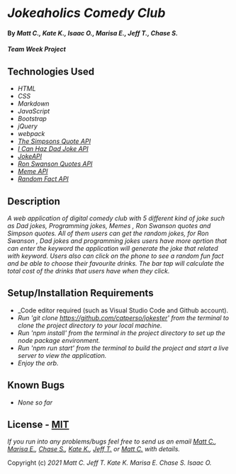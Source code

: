# _Jokeaholics Comedy Club_

#### By _**Matt C., Kate K., Isaac O., Marisa E., Jeff T., Chase S.**_

#### _Team Week Project_

## Technologies Used

* _HTML_
* _CSS_
* _Markdown_ 
* _JavaScript_
* _Bootstrap_
* _jQuery_
* _webpack_
* _[The Simpsons Quote API](https://thesimpsonsquoteapi.glitch.me/)_
* _[I Can Haz Dad Joke API](https://icanhazdadjoke.com/api)_
* _[JokeAPI](https://sv443.net/jokeapi/v2/)_
* _[Ron Swanson Quotes API](https://github.com/jamesseanwright/ron-swanson-quotes)_
* _[Meme API](https://github.com/D3vd/Meme_Api)_
* _[Random Fact API](https://uselessfacts.jsph.pl/)_

## Description

_A web application of digital comedy club with 5 different kind of joke such as Dad jokes, Programming jokes, Memes , Ron Swanson quotes and Simpson quotes. All of them users can get the random jokes, for Ron Swanson , Dad jokes and programming jokes users have more oprtion that can enter the keyword the application will generate the joke that related with keyword. Users also can click on the phone to see a random fun fact and be able to choose their favourite drinks. The bar tap will calculate the total cost of the drinks that users have when they click._

## Setup/Installation Requirements

* _Code editor required (such as Visual Studio Code and Github account).
* _Run 'git clone https://github.com/catperso/jokester' from the terminal to clone the project directory to your local machine._
* _Run 'npm install' from the terminal in the project directory to set up the node package environment._
* _Run 'npm run start' from the terminal to build the project and start a live server to view the application._
* _Enjoy the orb._

## Known Bugs

* _None so far_

## License - [MIT](https://opensource.org/licenses/MIT)

_If you run into any problems/bugs feel free to send us an email [Matt C.](mailto:mc.casperson@gmail.com), [Marisa E.](mailto:marisaedgar1212@gmail.com), [Chase S.](mailto:chasehstokes@gmail.com), [Kate K.](mailto:keidsiri@gmail.com), [Jeff T.](mailto:effaterrell@gmail.com) or [Matt C.](mailto:isaacoverstreet3@gmail.com) with details._

Copyright (c) _2021_ _Matt C._ _Jeff T._ _Kate K._ _Marisa E._ _Chase S._ _Isaac O._
